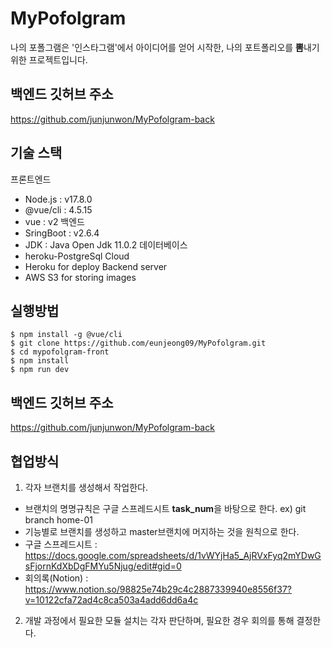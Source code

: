 # MyPofolgram
나의 포폴그램은 '인스타그램'에서 아이디어를 얻어 시작한, 나의 포트폴리오를 **뽐**내기 위한 프로젝트입니다.

## 백엔드 깃허브 주소
https://github.com/junjunwon/MyPofolgram-back


## 기술 스택
프론트엔드
- Node.js : v17.8.0
- @vue/cli : 4.5.15
- vue : v2
백엔드
- SringBoot : v2.6.4
- JDK : Java Open Jdk 11.0.2
데이터베이스
- heroku-PostgreSql
Cloud
- Heroku for deploy Backend server
- AWS S3 for storing images


## 실행방법
```
$ npm install -g @vue/cli
$ git clone https://github.com/eunjeong09/MyPofolgram.git
$ cd mypofolgram-front
$ npm install
$ npm run dev
```

## 백엔드 깃허브 주소
https://github.com/junjunwon/MyPofolgram-back

## 협업방식
1. 각자 브랜치를 생성해서 작업한다.
  - 브랜치의 명명규칙은 구글 스프레드시트 **task_num**을 바탕으로 한다. ex) git branch home-01
  - 기능별로 브랜치를 생성하고 master브랜치에 머지하는 것을 원칙으로 한다.
  - 구글 스프레드시트 : https://docs.google.com/spreadsheets/d/1vWYjHa5_AjRVxFyq2mYDwGsFjornKdXbDgFMYu5Njug/edit#gid=0
  - 회의록(Notion) : https://www.notion.so/98825e74b29c4c2887339940e8556f37?v=10122cfa72ad4c8ca503a4add6dd6a4c
2. 개발 과정에서 필요한 모듈 설치는 각자 판단하며, 필요한 경우 회의를 통해 결정한다.

